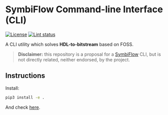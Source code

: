 # SymbiFlow Command-line Interface (CLI)

[![License](https://img.shields.io/github/license/PyFPGA/symbiflow_cli.svg?longCache=true)](https://github.com/PyFPGA/symbiflow_cli/blob/main/LICENSE)
[![Lint status](https://img.shields.io/github/workflow/status/PyFPGA/symbiflow_cli/lint?longCache=true&label=lint)](https://github.com/PyFPGA/symbiflow_cli/actions/workflows/lint.yml)

A CLI utility which solves **HDL-to-bitstream** based on FOSS.

> **Disclaimer:** this repository is a proposal for a [SymbiFlow](https://github.com/SymbiFlow) CLI, but is not directly related, neither endorsed, by the project.

## Instructions

Install:
```bash
pip3 install -e .
```

And check [here](docs/cli.rst).
